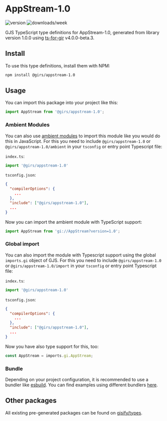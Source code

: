 
# AppStream-1.0

![version](https://img.shields.io/npm/v/@girs/appstream-1.0)
![downloads/week](https://img.shields.io/npm/dw/@girs/appstream-1.0)


GJS TypeScript type definitions for AppStream-1.0, generated from library version 1.0.0 using [ts-for-gir](https://github.com/gjsify/ts-for-gir) v4.0.0-beta.3.


## Install

To use this type definitions, install them with NPM:
```bash
npm install @girs/appstream-1.0
```

## Usage

You can import this package into your project like this:
```ts
import AppStream from '@girs/appstream-1.0';
```

### Ambient Modules

You can also use [ambient modules](https://github.com/gjsify/ts-for-gir/tree/main/packages/cli#ambient-modules) to import this module like you would do this in JavaScript.
For this you need to include `@girs/appstream-1.0` or `@girs/appstream-1.0/ambient` in your `tsconfig` or entry point Typescript file:

`index.ts`:
```ts
import '@girs/appstream-1.0'
```

`tsconfig.json`:
```json
{
  "compilerOptions": {
    ...
  },
  "include": ["@girs/appstream-1.0"],
  ...
}
```

Now you can import the ambient module with TypeScript support: 

```ts
import AppStream from 'gi://AppStream?version=1.0';
```

### Global import

You can also import the module with Typescript support using the global `imports.gi` object of GJS.
For this you need to include `@girs/appstream-1.0` or `@girs/appstream-1.0/import` in your `tsconfig` or entry point Typescript file:

`index.ts`:
```ts
import '@girs/appstream-1.0'
```

`tsconfig.json`:
```json
{
  "compilerOptions": {
    ...
  },
  "include": ["@girs/appstream-1.0"],
  ...
}
```

Now you have also type support for this, too:

```ts
const AppStream = imports.gi.AppStream;
```

### Bundle

Depending on your project configuration, it is recommended to use a bundler like [esbuild](https://esbuild.github.io/). You can find examples using different bundlers [here](https://github.com/gjsify/ts-for-gir/tree/main/examples).

## Other packages

All existing pre-generated packages can be found on [gjsify/types](https://github.com/gjsify/types).


